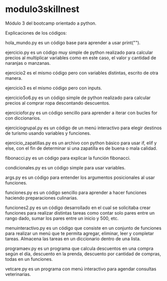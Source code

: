 # modulo3skillnest
Módulo 3 del bootcamp orientado a python.

Explicaciones de los códigos:

hola_mundo.py es un código base para aprender a usar print("").

ejercicio.py es un código muy simple de python realizado para calcular precios al multiplicar variables como en este caso, el valor y cantidad de naranjas o manzanas.

ejercicio2 es el mismo código pero con variables distintas, escrito de otra manera.

ejercicio3 es el mismo código pero con inputs.

ejercicio5o6.py es un código simple de python realizado para calcular precios al comprar ropa descontando descuentos.

ejerciciofor.py es un código sencillo para aprender a iterar con bucles for con diccionarios.

ejerciciogrupal.py es un código de un menú interactivo para elegir destinos de turismo usando variables y funciones.

ejercicio_zapatillas.py es un archivo con python básico para usar if, elif y else, con el fin de determinar si una zapatilla es de buena o mala calidad.

fibonacci.py es un código para explicar la función fibonacci.

condicionales.py es un código simple para usar variables.

args.py es un código para entender los argumentos posicionales al usar funciones.

funciones.py es un código sencillo para aprender a hacer funciones haciendo preparaciones culinarias.

funciones2.py es un código desarrollado en el cual se solicitaba crear funciones para realizar distintas tareas como contar solo pares entre un rango dado, sumar los pares entre un inicio y 500, etc.

menuinteractivo.py es un código que consiste en un conjunto de funciones para realizar un menú que te permita agregar, eliminar, leer y completar tareas. Almacena las tareas en un diccionario dentro de una lista.

programaev.py es un programa que calcula descuentos en una compra según el día, descuento en la prenda, descuento por cantidad de compras, todas en un funciones.

vetcare.py es un programa con menú interactivo para agendar consultas veterinarias.
